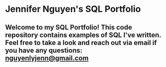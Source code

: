 # Jennifer Nguyen's SQL Portfolio

## Welcome to my SQL Portfolio! This code repository contains examples of SQL I've written. Feel free to take a look and reach out via email if you have any questions: nguyenlyjenn@gmail.com
